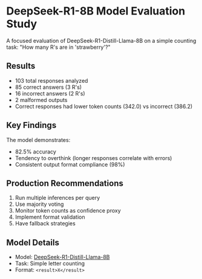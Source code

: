# DeepSeek-R1-8B Model Evaluation Study

A focused evaluation of DeepSeek-R1-Distill-Llama-8B on a simple counting task: "How many R's are in 'strawberry'?"

## Results

- 103 total responses analyzed
- 85 correct answers (3 R's)
- 16 incorrect answers (2 R's)
- 2 malformed outputs
- Correct responses had lower token counts (342.0) vs incorrect (386.2)

## Key Findings

The model demonstrates:
- 82.5% accuracy
- Tendency to overthink (longer responses correlate with errors)
- Consistent output format compliance (98%)

## Production Recommendations

1. Run multiple inferences per query
2. Use majority voting
3. Monitor token counts as confidence proxy
4. Implement format validation
5. Have fallback strategies

## Model Details

- Model: [DeepSeek-R1-Distill-Llama-8B](https://huggingface.co/deepseek-ai/DeepSeek-R1-Distill-Llama-8B)
- Task: Simple letter counting
- Format: `<result>X</result>` 